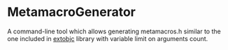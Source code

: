 MetamacroGenerator
==================

A command-line tool which allows generating metamacros.h similar to the one included in [extobjc](https://github.com/jspahrsummers/libextobjc) library with variable limit on arguments count.
